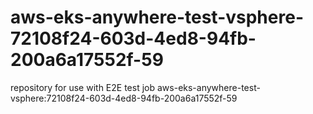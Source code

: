# aws-eks-anywhere-test-vsphere-72108f24-603d-4ed8-94fb-200a6a17552f-59
repository for use with E2E test job aws-eks-anywhere-test-vsphere:72108f24-603d-4ed8-94fb-200a6a17552f-59
